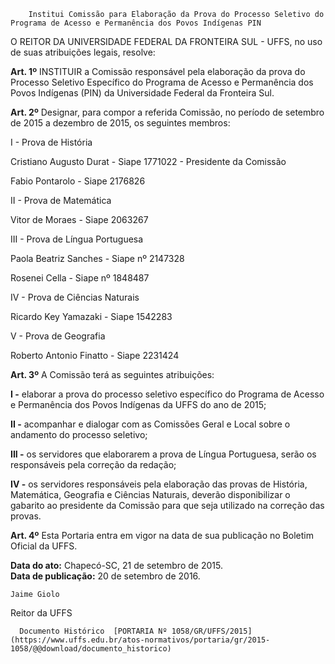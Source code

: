         Institui Comissão para Elaboração da Prova do Processo Seletivo do Programa de Acesso e Permanência dos Povos Indígenas PIN  

O REITOR DA UNIVERSIDADE FEDERAL DA FRONTEIRA SUL - UFFS, no uso de suas atribuições legais, resolve:

 **Art. 1º** INSTITUIR a Comissão responsável pela elaboração da prova do Processo Seletivo Específico do Programa de Acesso e Permanência dos Povos Indígenas (PIN) da Universidade Federal da Fronteira Sul.

 **Art. 2º** Designar, para compor a referida Comissão, no período de setembro de 2015 a dezembro de 2015, os seguintes membros:

 I - Prova de História

 Cristiano Augusto Durat - Siape 1771022 - Presidente da Comissão

 Fabio Pontarolo - Siape 2176826

 II - Prova de Matemática

 Vitor de Moraes - Siape 2063267

 III - Prova de Língua Portuguesa

 Paola Beatriz Sanches - Siape nº 2147328

 Rosenei Cella - Siape nº 1848487

 IV - Prova de Ciências Naturais

 Ricardo Key Yamazaki - Siape 1542283

 V - Prova de Geografia

 Roberto Antonio Finatto - Siape 2231424

 **Art. 3º** A Comissão terá as seguintes atribuições:

 **I -** elaborar a prova do processo seletivo específico do Programa de Acesso e Permanência dos Povos Indígenas da UFFS do ano de 2015;

 **II -** acompanhar e dialogar com as Comissões Geral e Local sobre o andamento do processo seletivo;

 **III -** os servidores que elaborarem a prova de Língua Portuguesa, serão os responsáveis pela correção da redação;

 **IV -** os servidores responsáveis pela elaboração das provas de História, Matemática, Geografia e Ciências Naturais, deverão disponibilizar o gabarito ao presidente da Comissão para que seja utilizado na correção das provas.

 **Art. 4º** Esta Portaria entra em vigor na data de sua publicação no Boletim Oficial da UFFS.

  

   **Data do ato:** Chapecó-SC, 21 de setembro de 2015.   
 **Data de publicação:**  20 de setembro de 2016. 

    Jaime Giolo   
 Reitor da UFFS 

      Documento Histórico  [PORTARIA Nº 1058/GR/UFFS/2015](https://www.uffs.edu.br/atos-normativos/portaria/gr/2015-1058/@@download/documento_historico)     
      